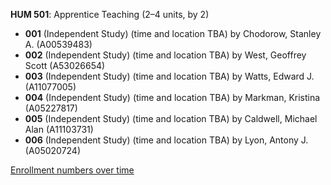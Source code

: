 **HUM 501**: Apprentice Teaching (2–4 units, by 2)

- **001** (Independent Study) (time and location TBA) by Chodorow, Stanley A. (A00539483)
- **002** (Independent Study) (time and location TBA) by West, Geoffrey Scott (A53026654)
- **003** (Independent Study) (time and location TBA) by Watts, Edward J. (A11077005)
- **004** (Independent Study) (time and location TBA) by Markman, Kristina (A05227817)
- **005** (Independent Study) (time and location TBA) by Caldwell, Michael Alan (A11103731)
- **006** (Independent Study) (time and location TBA) by Lyon, Antony J. (A05020724)

[Enrollment numbers over time](./HUM501.tsv)
